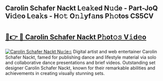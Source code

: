 ## Carolin Schafer Nackt L𝚎a𝚔ed N𝚞𝚍e - Part-JoQ Vi𝚍𝚎o L𝚎a𝚔s - H𝚘𝚝 O𝚗𝚕yf𝚊ns P𝚑𝚘tos CS5CV

# <h2><a href="http://kf09vm.oniu.top/?m=Carolin+Schafer+Nackt">🔗👉 🔴 Carolin Schafer Nackt P𝚑ot𝚘𝚜 V𝚒d𝚎o</a></h2>

[![Carolin Schafer Nackt Nu𝚍e𝚜](https://i.imgur.com/0qMVB7G.gif)](http://kf09vm.oniu.top/?m=Carolin+Schafer+Nackt)
Digital artist and web entertainer Carolin Schafer Nackt, famed for publishing dance and lifestyle material via solo and collaborative dance presentations and brief videos. Outstanding set designer Carolin Schafer Nackt, known for their remarkable abilities and achievements in creating visually stunning sets.  
